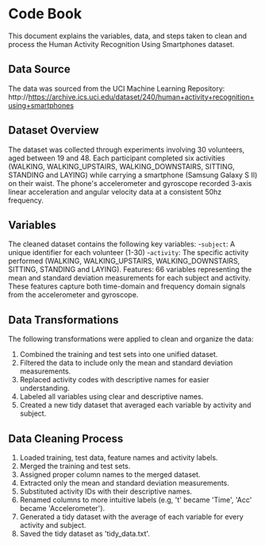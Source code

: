 # Code Book

This document explains the variables, data, and steps taken to clean and process the Human Activity Recognition Using Smartphones dataset.

## Data Source

The data was sourced from the UCI Machine Learning Repository:
http://https://archive.ics.uci.edu/dataset/240/human+activity+recognition+using+smartphones

## Dataset Overview

The dataset was collected through experiments involving 30 volunteers, aged between 19 and 48.
Each participant completed six activities (WALKING, WALKING_UPSTAIRS, WALKING_DOWNSTAIRS, SITTING, STANDING and LAYING) while carrying a smartphone (Samsung Galaxy S II) on their waist. 
The phone's accelerometer and gyroscope recorded 3-axis linear acceleration and angular velocity data at a consistent 50hz frequency.

## Variables

The cleaned dataset contains the following key variables:
-`subject`: A unique identifier for each volunteer (1-30)
-`activity`: The specific activity performed (WALKING, WALKING_UPSTAIRS, WALKING_DOWNSTAIRS, SITTING, STANDING and LAYING).
Features: 66 variables representing the mean and standard deviation measurements for each subject and activity. 
These features capture both time-domain and frequency domain signals from the accelerometer and gyroscope.

## Data Transformations

The following transformations were applied to clean and organize the data:
1. Combined the training and test sets into one unified dataset.
2. Filtered the data to include only the mean and standard deviation measurements.
3. Replaced activity codes with descriptive names for easier understanding.
4. Labeled all variables using clear and descriptive names.
5. Created a new tidy dataset that averaged each variable by activity and subject.

## Data Cleaning Process

1. Loaded training, test data, feature names and activity labels.
2. Merged the training and test sets.
3. Assigned proper column names to the merged dataset.
4. Extracted only the mean and standard deviation measurements.
5. Substituted activity IDs with their descriptive names.
6. Renamed columns to more intuitive labels (e.g, 't' became 'Time', 'Acc' became 'Accelerometer').
7. Generated a tidy dataset with the average of each variable for every activity and subject.
8. Saved the tidy dataset as 'tidy_data.txt'.
